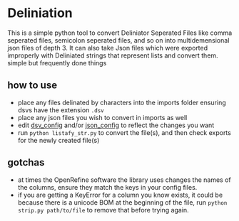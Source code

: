 # Deliniation
This is a simple python tool to convert Deliniator Seperated Files like comma seperated files, semicolon seperated files, and so on into multidemensional json files of depth 3. It can also take Json files which were exported improperly with Deliniated strings that represent lists and convert them.
simple but frequently done things

## how to use
- place any files delinated by characters into the imports folder ensuring dsvs have the extension `.dsv`
- place any json files you wish to convert in imports as well
- edit [dsv_config] and/or [json_config] to reflect the changes you want
- run `python listafy_str.py` to convert the file(s), and then check exports for the newly created file(s)



## gotchas
- at times the OpenRefine software the library uses changes the names of the columns, ensure they match the keys in your config files.
- if you are getting a KeyError for a column you know exists, it could be because there is a unicode BOM at the beginning of the file, run `python strip.py path/to/file` to remove that before trying again.


[dsv_config]: /dsv_config.py
[json_config]: /json_config.py
